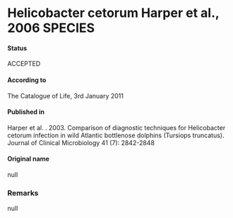 Helicobacter cetorum Harper et al., 2006 SPECIES
=======

#### Status
ACCEPTED

#### According to
The Catalogue of Life, 3rd January 2011

#### Published in
Harper et al. . 2003. Comparison of diagnostic techniques for Helicobacter cetorum infection in wild Atlantic bottlenose dolphins (Tursiops truncatus). Journal of Clinical Microbiology 41 (7): 2842-2848

#### Original name
null

### Remarks
null